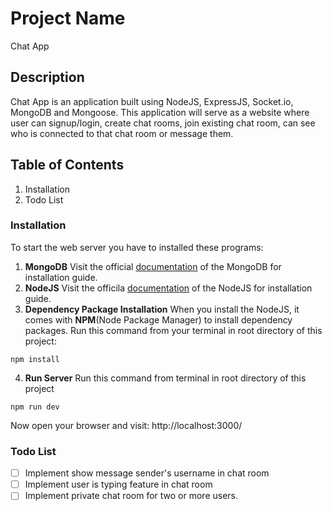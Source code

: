 # Project Name
Chat App

## Description
Chat App is an application built using NodeJS, ExpressJS, Socket.io, MongoDB and Mongoose. This application will serve as a website where user can signup/login, create chat rooms, join existing chat room, can see who is connected to that chat room or message them.

## Table of Contents
1.  Installation
2.  Todo List

### Installation
To start the web server you have to installed these programs:

1.  **MongoDB**
Visit the official [documentation](https://docs.mongodb.com/) of the MongoDB for installation guide.
2.  **NodeJS**
Visit the officila [documentation](https://nodejs.org/en/docs/) of the NodeJS for installation guide.
3. **Dependency Package Installation**
When you install the NodeJS, it comes with **NPM**(Node Package Manager) to install dependency packages. Run this command from your terminal in root directory of this project:
```
npm install
```
4. **Run Server**
Run this command from terminal in root directory of this project
```
npm run dev
```
Now open your browser and visit: http://localhost:3000/

### Todo List
- [ ] Implement show message sender's username in chat room
- [ ] Implement user is typing feature in chat room
- [ ] Implement private chat room for two or more users.
